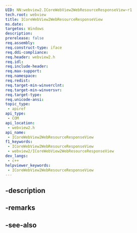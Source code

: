 ```yaml
---
UID: NN:webview2.ICoreWebView2WebResourceResponseView~r1
tech.root: webview
title: ICoreWebView2WebResourceResponseView
ms.date: 
targetos: Windows
description: 
prerelease: false
req.assembly: 
req.construct-type: iface
req.ddi-compliance: 
req.header: webview2.h
req.idl: 
req.include-header: 
req.max-support: 
req.namespace: 
req.redist: 
req.target-min-winverclnt: 
req.target-min-winversvr: 
req.target-type: 
req.unicode-ansi: 
topic_type:
 - apiref
api_type:
 - COM
api_location:
 - webview2.h
api_name:
 - ICoreWebView2WebResourceResponseView
f1_keywords:
 - ICoreWebView2WebResourceResponseView
 - webview2/ICoreWebView2WebResourceResponseView
dev_langs:
 - c++
helpviewer_keywords:
 - ICoreWebView2WebResourceResponseView
---
```


## -description

## -remarks

## -see-also

